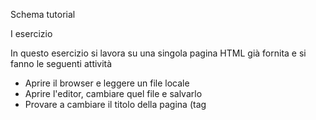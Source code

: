 Schema tutorial

I esercizio

In questo esercizio si lavora su una singola pagina HTML già fornita e si fanno le seguenti attività

* Aprire il browser e leggere un file locale
* Aprire l'editor, cambiare quel file e salvarlo
* Provare a cambiare il titolo della pagina (tag <title>) e l'intestazione (tag <h1>)
* Aggiungere un testo dato ad un paragrafo esistente
* Aggiungere un nuovo paragrafo
* Effettuare il refresh del browser

Si imparano le seguenti definizioni

* Browser
* Editor
* HTML
* Tag
* Intestazione (header)
* Titolo (title)
* Refresh

Lavori autonomi

* Cosa accade se metto una o più parole tra i tag <b> e </b>?
* Cosa accade se metto una o più parole tra i tag <i> e </i>?
* Cosa accade se vado a capo un sacco di volte tra un paragrafo e l'altro?
* E se lo faccio dentro un paragrafo?

II esercizio

In questo esercizio si lavora su più pagine HTML già fornite e si fanno le seguenti attività

* Aprire più file nel browser
* Collegare un file ad un altro tramite un link (tag <a>)
* Capire la differenza tra il tasto "indietro" del browser e un link
* Fare una lista non ordinata (tag <ul>) con i suoi elementi (tag <li>)
* Inserire un'immagine (tag <img>)
* Inserire tutti i link mancanti e verificare che la storia sia tutta percorribile.

Si imparano le seguenti definizioni

* Link (anchor)
* History del browser
* Lista non ordinata (unordered list)
* Lista ordinata (ordered list)
* Immagine (image)

Lavori autonomi

* Cosa accade se metto più parole dentro il tag <a>?
* Cosa accade se metto un tag <img> dentro un tag <a>?
* Cosa accade se invece dei tag <ul> e </ul> uso i tag <ol> e </ol>?

II esercizio

In questo esercizio si lavora su più pagine HTML già fornite e se ne aggiungono di nuove. Si fanno le seguenti attività

* Creare e salvare un nuovo file nell'editor
* Copiare e incollare del codice HTML
* 